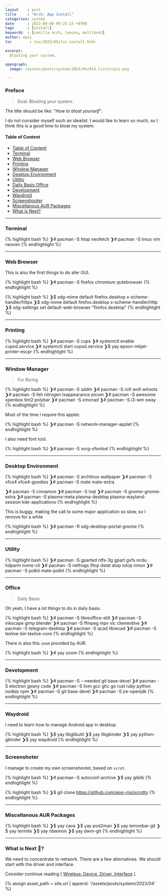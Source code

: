 ```yaml
---
layout    : post
title     : "Arch: App Install"
categories: system
date      : 2023-04-09 09:25:15 +0700
tags      : [install]
keywords  : [vanilla arch, lenovo, multiboot]
author: epsi
toc        : toc/2023/05/toc-install.html

excerpt:
  Bloating your system.

opengraph:
  image: /assets/posts/system/2023/04/014-lsinitcpio.png

---
```


### Preface

> Goal: Bloating your system.

The title should be like: "*How to bloat yourself*".

I do not consider myself such an idealist.
I would like to learn so much,
so I think this is a good time to bloat my system.

<a name="toc"></a>

#### Table of Content

* [Table of Content](#toc)
* [Terminal](#terminal)
* [Web Browser](#web-browser)
* [Printing](#cups)
* [Window Manager](#window-manager)
* [Desktop Environment](#desktop-environment)
* [Utility](#utility)
* [Daily Basis Office](#office)
* [Development](#development)
* [Waydroid](#waydroid)
* [Screenshooter](#screenshoter)
* [Miscellanous AUR Packages](#aur)
* [What is Next?](#whats-next)

-- -- --

<a name="terminal"></a>

### Terminal

{% highlight bash %}
❯# pacman -S htop neofetch
❯# pacman -S tmux vim neovim
{% endhighlight %}

-- -- --

<a name="web-browser"></a>

### Web Browser

This is also the first things to do afer GUI.

{% highlight bash %}
❯# pacman -S firefox chromium qutebrowser
{% endhighlight %}

{% highlight bash %}
❯$ xdg-mime default firefox.desktop x-scheme-handler/https
❯$ xdg-mime default firefox.desktop x-scheme-handler/http
❯$ xdg-settings set default-web-browser "firefox.desktop"
{% endhighlight %}

-- -- --

<a name="cups"></a>

### Printing

{% highlight bash %}
❯# pacman -S cups
❯# systemctl enable cupsd.service
❯# systemctl start cupsd.service
❯$ yay epson-inkjet-printer-escpr
{% endhighlight %}

-- -- --

<a name="window-manager"></a>

### Window Manager

> For Ricing

{% highlight bash %}
❯# pacman -S sddm
❯# pacman -S rofi wofi wlroots
❯# pacman -S feh nitrogen lxappearance picom
❯# pacman -S awesome openbox tint2 polybar
❯# pacman -S xmonad
❯# pacman -S i3-wm sway
{% endhighlight %}

Most of the time I require this applet.

{% highlight bash %}
❯# pacman -S network-manager-applet
{% endhighlight %}

I also need font tool.

{% highlight bash %}
❯# pacman -S xorg-xfontsel
{% endhighlight %}

-- -- --

<a name="desktop-environment"></a>

### Desktop Environment

{% highlight bash %}
❯# pacman -S archlinux wallpaper
❯# pacman -S xfce4 xfce4-goodies
❯# pacman -S mate mate-extra

❯# pacman -S cinnamon
❯# pacman -S lxqt
❯# pacman -S gnome-gnome-extra
❯# pacman -S plasma-meta plasma-desktop plasma-wayland-session kde-applications
{% endhighlight %}

This is buggy,
making the call to some major application so slow,
so I remove for a while

{% highlight bash %}
❯# pacman -R xdg-desktop-portal-gnome
{% endhighlight %}

-- -- --

<a name="utility"></a>

### Utility

{% highlight bash %}
❯# pacman -S gparted ntfs-3g gpart gvfs ncdu hdparm nvme-cli
❯# pacman -S nethogs iftop dstat atop iotop nmon
❯# pacman -S polkit mate-polkit
{% endhighlight %}

-- -- --

<a name="office"></a>

### Office

> Daily Basis

Oh yeah, I have a lot things to do in daily basis.

{% highlight bash %}
❯# pacman -S libreoffice-still
❯# pacman -S inkscape gimp blender
❯# pacman -S ffmpeg mpv vlc clementine
❯# pacman -S telegram-desktop
❯# pacman -S qcad librecad
❯# pacman -S texlive-bin texlive-core
{% endhighlight %}

There is also this `zoom` provided by AUR.

{% highlight bash %}
❯# yay zoom
{% endhighlight %}

-- -- --

<a name="development"></a>

### Development

{% highlight bash %}
❯# pacman -S --needed git base-devel
❯# pacman -S electron geany code
❯# pacman -S llvm gcc ghc go rust ruby python nodejs npm
❯# pacman -S git base-devel
❯# pacman -S jre-openjdk
{% endhighlight %}

-- -- --

<a name="waydroid"></a>

### Waydroid

I need to learn how to manage Android app in desktop.

{% highlight bash %}
❯$ yay libglibutil
❯$ yay libgbinder
❯$ yay python-gbinder
❯$ yay waydroid
{% endhighlight %}

-- -- --

<a name="screenshoter"></a>

### Screenshoter

I manage to create my own screenshooter,
based on `scrot`.

{% highlight bash %}
❯# pacman -S autoconf-archive
❯$ yay giblib
{% endhighlight %}

{% highlight bash %}
❯$ git clone https://github.com/epsi-rns/scrotty
{% endhighlight %}

-- -- --

<a name="aur"></a>

### Miscellanous AUR Packages

{% highlight bash %}
❯$ yay cava
❯$ yay pod2man
❯$ yay lemonbar-git
❯$ yay termite
❯$ yay nbwmon
❯$ yay dwm-git
{% endhighlight %}

-- -- --

<a name="whats-next"></a>

### What is Next 🤔?

We need to concentrate to network.
There are a few alternatives.
We should start with the driver and interface.

Consider continue reading [ [Wireless: Device, Driver, Interface][local-whats-next] ].

[//]: <> ( -- -- -- links below -- -- -- )

{% assign asset_path = site.url | append: '/assets/posts/system/2023/04' %}

[local-whats-next]: /system/2023/05/01/driver-interface.html

